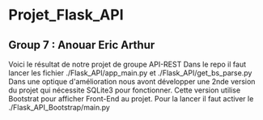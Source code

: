 # Projet_Flask_API
## Group 7 : Anouar Eric Arthur

Voici le résultat de notre projet de groupe API-REST
Dans le repo il faut lancer les fichier ./Flask_API/app_main.py et ./Flask_API/get_bs_parse.py
Dans une optique d'amélioration nous avont développer une 2nde version du projet qui nécessite SQLite3 pour fonctionner.
Cette version utilise Bootstrat pour afficher Front-End au projet.
Pour la lancer il faut activer le ./Flask_API_Bootstrap/main.py